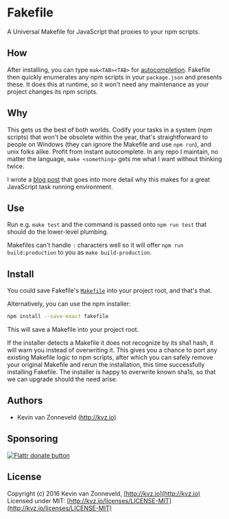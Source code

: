 # Fakefile

A Universal Makefile for JavaScript that proxies to your npm scripts. 

## How

After installing, you can type `mak<TAB><TAB>` for [autocompletion](http://davidalger.com/development/bash-completion-on-os-x-with-brew/). Fakefile then quickly enumerates any npm scripts in your `package.json` and presents these. It does this at runtime, so it won't need any maintenance as your project changes its npm scripts.

## Why 

This gets us the best of both worlds. Codify your tasks in a system (npm scripts) that won't be obsolete within the year, that's straightforward to people on Windows (they can ignore the Makefile and use `npm run`), and unix folks alike. Profit from instant autocomplete. In any repo I maintain, no matter the language, `make <something>` gets me what I want without thinking twice.

I wrote a [blog post](http://kvz.io/blog/2016/02/18/a-universal-makefile-for-javascript/) that goes into more detail why this makes for a great JavaScript task running environment.

## Use 

Run e.g. `make test` and the command is passed onto `npm run test` that should do the lower-level plumbing.

Makefiles can't handle `:` characters well so it will offer `npm run build:production` to you as `make build-production`.

## Install

You could save Fakefile's [`Makefile`](https://raw.githubusercontent.com/kvz/fakefile/master/Makefile) into your project root, and that's that.

Alternatively, you can use the npm installer:

```bash
npm install --save-exact fakefile
```

This will save a Makefile into your project root. 

If the installer detects a Makefile it does not recognize by its sha1 hash, it will warn you instead of overwriting it. This gives you a chance to port any existing Makefile logic to npm scripts, after which you can safely remove your original Makefile and rerun the installation, this time successfully installing Fakefile. The installer is happy to overwrite known sha1s, so that we can upgrade should the need arise.

## Authors

- Kevin van Zonneveld (<http://kvz.io>)

## Sponsoring

<!-- badges/ -->
[![Flattr donate button](http://img.shields.io/flattr/donate.png?color=green)](https://flattr.com/submit/auto?user_id=kvz&url=https://github.com/kvz/bash3boilerplate&title=bash3boilerplate&language=&tags=github&category=software "Sponsor the development of bash3boilerplate via Flattr")
<!-- /badges -->

## License

Copyright (c) 2016 Kevin van Zonneveld, [http://kvz.io](http://kvz.io)  
Licensed under MIT: [http://kvz.io/licenses/LICENSE-MIT](http://kvz.io/licenses/LICENSE-MIT)
